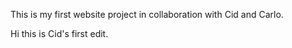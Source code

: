 This is my first website project in collaboration with Cid and Carlo.

Hi this is Cid's first edit. 	
